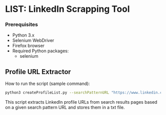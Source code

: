 # LIST: LinkedIn Scrapping Tool

### Prerequisites

- Python 3.x
- Selenium WebDriver
- Firefox browser
- Required Python packages:
  - selenium

## Profile URL Extractor

How to run the script (sample command):

```bash
python3 createProfileList.py --searchPatternURL "https://www.linkedin.com/search/results/people/?network=%5B%22F%22%5D&origin=FACETED_SEARCH&page={pageNumber}&schoolFilter=%5B%2215093696%22%5D&sid=PI%2C" --startPage 1 --endPage 2
```

This script extracts LinkedIn profile URLs from search results pages based on a given search pattern URL and stores them in a txt file.